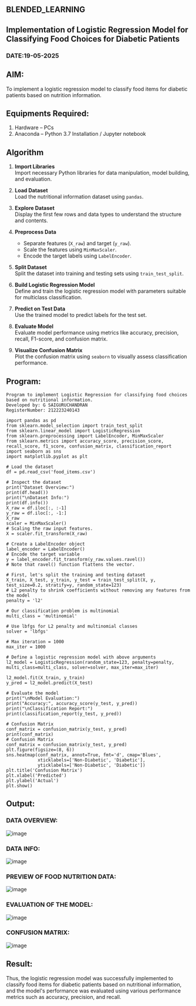 ## BLENDED_LEARNING
## Implementation of Logistic Regression Model for Classifying Food Choices for Diabetic Patients
### DATE:19-05-2025
## AIM:
To implement a logistic regression model to classify food items for diabetic patients based on nutrition information.

## Equipments Required:
1. Hardware – PCs
2. Anaconda – Python 3.7 Installation / Jupyter notebook

## Algorithm

1. **Import Libraries**  
   Import necessary Python libraries for data manipulation, model building, and evaluation.

2. **Load Dataset**  
   Load the nutritional information dataset using `pandas`.

3. **Explore Dataset**  
   Display the first few rows and data types to understand the structure and contents.

4. **Preprocess Data**  
   - Separate features (`X_raw`) and target (`y_raw`).  
   - Scale the features using `MinMaxScaler`.  
   - Encode the target labels using `LabelEncoder`.

5. **Split Dataset**  
   Split the dataset into training and testing sets using `train_test_split`.

6. **Build Logistic Regression Model**  
   Define and train the logistic regression model with parameters suitable for multiclass classification.

7. **Predict on Test Data**  
   Use the trained model to predict labels for the test set.

8. **Evaluate Model**  
   Evaluate model performance using metrics like accuracy, precision, recall, F1-score, and confusion matrix.

9. **Visualize Confusion Matrix**  
   Plot the confusion matrix using `seaborn` to visually assess classification performance.


## Program:
```
Program to implement Logistic Regression for classifying food choices based on nutritional information.
Developed by: G SAIGURUCHANDRAN
RegisterNumber: 212223240143

import pandas as pd
from sklearn.model_selection import train_test_split
from sklearn.linear_model import LogisticRegression
from sklearn.preprocessing import LabelEncoder, MinMaxScaler
from sklearn.metrics import accuracy_score, precision_score, recall_score, f1_score, confusion_matrix, classification_report
import seaborn as sns
import matplotlib.pyplot as plt

# Load the dataset
df = pd.read_csv('food_items.csv')

# Inspect the dataset
print("Dataset Overview:")
print(df.head())
print("\nDataset Info:")
print(df.info())
X_raw = df.iloc[:, :-1]
y_raw = df.iloc[:, -1:]
X_raw
scaler = MinMaxScaler()
# Scaling the raw input features.
X = scaler.fit_transform(X_raw)

# Create a LabelEncoder object
label_encoder = LabelEncoder()
# Encode the target variable
y = label_encoder.fit_transform(y_raw.values.ravel())
# Note that ravel() function flattens the vector.

# First, let's split the training and testing dataset
X_train, X_test, y_train, y_test = train_test_split(X, y, test_size=0.2, stratify=y, random_state=123)
# L2 penalty to shrink coefficients without removing any features from the model
penalty = 'l2'

# Our classification problem is multinomial
multi_class = 'multinomial'

# Use lbfgs for L2 penalty and multinomial classes
solver = 'lbfgs'

# Max iteration = 1000
max_iter = 1000

# Define a logistic regression model with above arguments
l2_model = LogisticRegression(random_state=123, penalty=penalty, multi_class=multi_class, solver=solver, max_iter=max_iter)

l2_model.fit(X_train, y_train)
y_pred = l2_model.predict(X_test)

# Evaluate the model
print("\nModel Evaluation:")
print("Accuracy:", accuracy_score(y_test, y_pred))
print("\nClassification Report:")
print(classification_report(y_test, y_pred))

# Confusion Matrix
conf_matrix = confusion_matrix(y_test, y_pred)
print(conf_matrix)
# Confusion Matrix
conf_matrix = confusion_matrix(y_test, y_pred)
plt.figure(figsize=(8, 6))
sns.heatmap(conf_matrix, annot=True, fmt='d', cmap='Blues',
            xticklabels=['Non-Diabetic', 'Diabetic'],
            yticklabels=['Non-Diabetic', 'Diabetic'])
plt.title('Confusion Matrix')
plt.xlabel('Predicted')
plt.ylabel('Actual')
plt.show()

```

## Output:
### DATA OVERVIEW:
![image](https://github.com/user-attachments/assets/62545e8f-c647-4068-b6f4-8e5591909c88)
### DATA INFO:
![image](https://github.com/user-attachments/assets/509a8b58-c904-4988-92bd-d6a3f66c3bee)
### PREVIEW OF FOOD NUTRITION DATA:
![image](https://github.com/user-attachments/assets/32b14d04-308c-4e12-9bf0-8b22b7d73e5c)
### EVALUATION OF THE MODEL:
![image](https://github.com/user-attachments/assets/25af3fdf-eb0f-4735-a623-e8183f0e01bb)
### CONFUSION MATRIX:
![image](https://github.com/user-attachments/assets/38aab9de-f8c9-4f1f-aca8-6b98b462a337)



## Result:
Thus, the logistic regression model was successfully implemented to classify food items for diabetic patients based on nutritional information, and the model's performance was evaluated using various performance metrics such as accuracy, precision, and recall.
